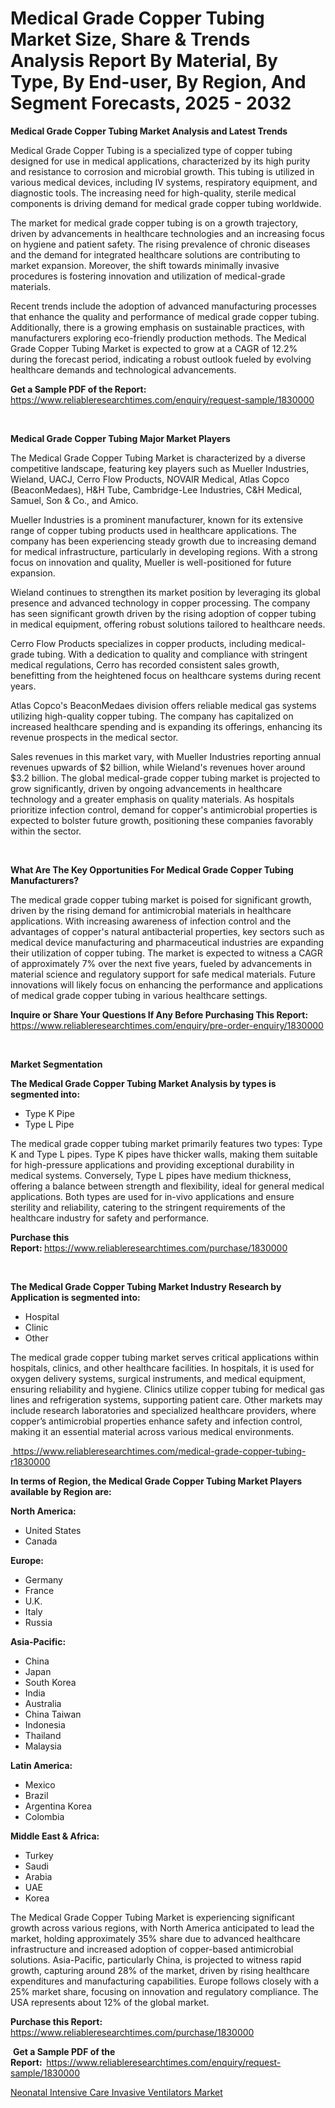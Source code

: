<p><h1>Medical Grade Copper Tubing Market Size, Share & Trends Analysis Report By Material, By Type, By End-user, By Region, And Segment Forecasts, 2025 - 2032</h1></p><p><strong>Medical Grade Copper Tubing Market Analysis and Latest Trends</strong></p>
<p><p>Medical Grade Copper Tubing is a specialized type of copper tubing designed for use in medical applications, characterized by its high purity and resistance to corrosion and microbial growth. This tubing is utilized in various medical devices, including IV systems, respiratory equipment, and diagnostic tools. The increasing need for high-quality, sterile medical components is driving demand for medical grade copper tubing worldwide.</p><p>The market for medical grade copper tubing is on a growth trajectory, driven by advancements in healthcare technologies and an increasing focus on hygiene and patient safety. The rising prevalence of chronic diseases and the demand for integrated healthcare solutions are contributing to market expansion. Moreover, the shift towards minimally invasive procedures is fostering innovation and utilization of medical-grade materials.</p><p>Recent trends include the adoption of advanced manufacturing processes that enhance the quality and performance of medical grade copper tubing. Additionally, there is a growing emphasis on sustainable practices, with manufacturers exploring eco-friendly production methods. The Medical Grade Copper Tubing Market is expected to grow at a CAGR of 12.2% during the forecast period, indicating a robust outlook fueled by evolving healthcare demands and technological advancements.</p></p>
<p><strong>Get a Sample PDF of the Report:&nbsp;</strong> <a href="https://www.reliableresearchtimes.com/enquiry/request-sample/1830000?utm_campaign=2232&utm_medium=2&utm_source=Github&utm_content=ia&utm_term=05032025&utm_id=medical-grade-copper-tubing">https://www.reliableresearchtimes.com/enquiry/request-sample/1830000</a></p>
<p>&nbsp;</p>
<p><strong>Medical Grade Copper Tubing Major Market Players</strong></p>
<p><p>The Medical Grade Copper Tubing Market is characterized by a diverse competitive landscape, featuring key players such as Mueller Industries, Wieland, UACJ, Cerro Flow Products, NOVAIR Medical, Atlas Copco (BeaconMedaes), H&H Tube, Cambridge-Lee Industries, C&H Medical, Samuel, Son & Co., and Amico. </p><p>Mueller Industries is a prominent manufacturer, known for its extensive range of copper tubing products used in healthcare applications. The company has been experiencing steady growth due to increasing demand for medical infrastructure, particularly in developing regions. With a strong focus on innovation and quality, Mueller is well-positioned for future expansion.</p><p>Wieland continues to strengthen its market position by leveraging its global presence and advanced technology in copper processing. The company has seen significant growth driven by the rising adoption of copper tubing in medical equipment, offering robust solutions tailored to healthcare needs.</p><p>Cerro Flow Products specializes in copper products, including medical-grade tubing. With a dedication to quality and compliance with stringent medical regulations, Cerro has recorded consistent sales growth, benefitting from the heightened focus on healthcare systems during recent years.</p><p>Atlas Copco's BeaconMedaes division offers reliable medical gas systems utilizing high-quality copper tubing. The company has capitalized on increased healthcare spending and is expanding its offerings, enhancing its revenue prospects in the medical sector.</p><p>Sales revenues in this market vary, with Mueller Industries reporting annual revenues upwards of $2 billion, while Wieland's revenues hover around $3.2 billion. The global medical-grade copper tubing market is projected to grow significantly, driven by ongoing advancements in healthcare technology and a greater emphasis on quality materials. As hospitals prioritize infection control, demand for copper's antimicrobial properties is expected to bolster future growth, positioning these companies favorably within the sector.</p></p>
<p>&nbsp;</p>
<p><strong>What Are The Key Opportunities For Medical Grade Copper Tubing Manufacturers?</strong></p>
<p><p>The medical grade copper tubing market is poised for significant growth, driven by the rising demand for antimicrobial materials in healthcare applications. With increasing awareness of infection control and the advantages of copper's natural antibacterial properties, key sectors such as medical device manufacturing and pharmaceutical industries are expanding their utilization of copper tubing. The market is expected to witness a CAGR of approximately 7% over the next five years, fueled by advancements in material science and regulatory support for safe medical materials. Future innovations will likely focus on enhancing the performance and applications of medical grade copper tubing in various healthcare settings.</p></p>
<p><strong>Inquire or Share Your Questions If Any Before Purchasing This Report:</strong> <a href="https://www.reliableresearchtimes.com/enquiry/pre-order-enquiry/1830000?utm_campaign=2232&utm_medium=2&utm_source=Github&utm_content=ia&utm_term=05032025&utm_id=medical-grade-copper-tubing">https://www.reliableresearchtimes.com/enquiry/pre-order-enquiry/1830000</a></p>
<p>&nbsp;</p>
<p><strong>Market Segmentation</strong></p>
<p><strong>The Medical Grade Copper Tubing Market Analysis by types is segmented into:</strong></p>
<p><ul><li>Type K Pipe</li><li>Type L Pipe</li></ul></p>
<p><p>The medical grade copper tubing market primarily features two types: Type K and Type L pipes. Type K pipes have thicker walls, making them suitable for high-pressure applications and providing exceptional durability in medical systems. Conversely, Type L pipes have medium thickness, offering a balance between strength and flexibility, ideal for general medical applications. Both types are used for in-vivo applications and ensure sterility and reliability, catering to the stringent requirements of the healthcare industry for safety and performance.</p></p>
<p><strong>Purchase this Report:&nbsp;</strong><a href="https://www.reliableresearchtimes.com/purchase/1830000?utm_campaign=2232&utm_medium=2&utm_source=Github&utm_content=ia&utm_term=05032025&utm_id=medical-grade-copper-tubing">https://www.reliableresearchtimes.com/purchase/1830000</a></p>
<p>&nbsp;</p>
<p><strong>The Medical Grade Copper Tubing Market Industry Research by Application is segmented into:</strong></p>
<p><ul><li>Hospital</li><li>Clinic</li><li>Other</li></ul></p>
<p><p>The medical grade copper tubing market serves critical applications within hospitals, clinics, and other healthcare facilities. In hospitals, it is used for oxygen delivery systems, surgical instruments, and medical equipment, ensuring reliability and hygiene. Clinics utilize copper tubing for medical gas lines and refrigeration systems, supporting patient care. Other markets may include research laboratories and specialized healthcare providers, where copper’s antimicrobial properties enhance safety and infection control, making it an essential material across various medical environments.</p></p>
<p><a href="https://www.reliableresearchtimes.com/medical-grade-copper-tubing-r1830000?utm_campaign=2232&utm_medium=2&utm_source=Github&utm_content=ia&utm_term=05032025&utm_id=medical-grade-copper-tubing">&nbsp;https://www.reliableresearchtimes.com/medical-grade-copper-tubing-r1830000</a></p>
<p><strong>In terms of Region, the Medical Grade Copper Tubing Market Players available by Region are:</strong></p>
<p>
    <p> <strong> North America: </strong>
        <ul>
            <li>United States</li>
            <li>Canada</li>
        </ul>
        </p> 
    <p> <strong> Europe: </strong>
        <ul>
            <li>Germany</li>
            <li>France</li>
            <li>U.K.</li>
            <li>Italy</li>
            <li>Russia</li>
        </ul>
        </p> 
    <p> <strong> Asia-Pacific: </strong>
        <ul>
            <li>China</li>
            <li>Japan</li>
            <li>South Korea</li>
            <li>India</li>
            <li>Australia</li>
            <li>China Taiwan</li>
            <li>Indonesia</li>
            <li>Thailand</li>
            <li>Malaysia</li>
        </ul>
        </p> 
    <p> <strong> Latin America: </strong>
        <ul>
            <li>Mexico</li>
            <li>Brazil</li>
            <li>Argentina Korea</li>
            <li>Colombia</li>
        </ul>
        </p> 
    <p> <strong> Middle East & Africa: </strong>
        <ul>
            <li>Turkey</li>
            <li>Saudi</li>
            <li>Arabia</li>
            <li>UAE</li>
            <li>Korea</li>
        </ul>
    </p>
    </p>
<p><p>The Medical Grade Copper Tubing Market is experiencing significant growth across various regions, with North America anticipated to lead the market, holding approximately 35% share due to advanced healthcare infrastructure and increased adoption of copper-based antimicrobial solutions. Asia-Pacific, particularly China, is projected to witness rapid growth, capturing around 28% of the market, driven by rising healthcare expenditures and manufacturing capabilities. Europe follows closely with a 25% market share, focusing on innovation and regulatory compliance. The USA represents about 12% of the global market.</p></p>
<p><strong>Purchase this Report: </strong><a href="https://www.reliableresearchtimes.com/purchase/1830000?utm_campaign=2232&utm_medium=2&utm_source=Github&utm_content=ia&utm_term=05032025&utm_id=medical-grade-copper-tubing">https://www.reliableresearchtimes.com/purchase/1830000</a></p>
<p>&nbsp;<strong>Get a Sample PDF of the Report:&nbsp;&nbsp;</strong><a href="https://www.reliableresearchtimes.com/enquiry/request-sample/1830000?utm_campaign=2232&utm_medium=2&utm_source=Github&utm_content=ia&utm_term=05032025&utm_id=medical-grade-copper-tubing">https://www.reliableresearchtimes.com/enquiry/request-sample/1830000</a></p>
<p><strong></strong></p>
<p><p><a href="https://github.com/sca704osol/Market-Research-Report-List-1/blob/main/neonatal-intensive-care-invasive-ventilators-market.md?utm_campaign=2232&utm_medium=2&utm_source=Github&utm_content=ia&utm_term=05032025&utm_id=medical-grade-copper-tubing">Neonatal Intensive Care Invasive Ventilators Market</a></p></p>